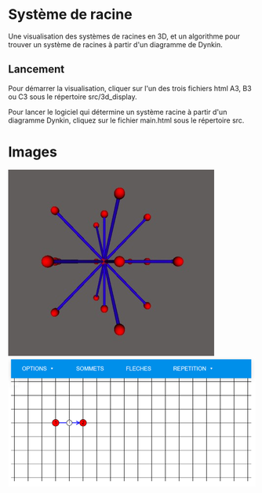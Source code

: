 # Système de racine

Une visualisation des systèmes de racines en 3D, et un algorithme pour trouver un système de racines à partir d'un diagramme de Dynkin.  

## Lancement

Pour démarrer la visualisation, cliquer sur l'un des trois fichiers html A3, B3 ou C3 sous le répertoire src/3d_display.

Pour lancer le logiciel qui détermine un système racine à partir d'un diagramme Dynkin, cliquez sur le fichier main.html sous le répertoire src.

# Images
![Système de type B3](B3.jpg)
![Logiciel diagramme de Dynkin](dynkin.PNG)


